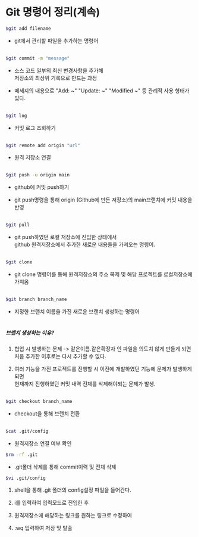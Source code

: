 # Git 명령어 정리(계속)

```bash
$git add filename
```

-   git에서 관리할 파일을 추가하는 명령어</br></br>

```bash
$git commit -m "message"
```

-   소스 코드 일부의 최신 변경사항을 추가해</br>저장소의 최상위 기록으로 만드는 과정

-   메세지의 내용으로 "Add: ~" "Update: ~" "Modified ~" 등 관례적 사용 형태가 있다.</br></br>

```bash
$git log
```

-   커밋 로그 조회하기</br></br>

```bash
$git remote add origin "url"
```

-   원격 저장소 연결</br></br>

```bash
$git push -u origin main
```

-   github에 커밋 push하기

-   git push명령을 통해 origin (Github에 만든 저장소)의 main브랜치에 커밋 내용을 반영</br></br>

```bash
$git pull
```

-   git push하였던 로컬 저장소에 진입한 상태에서</br>github 원격저장소에서 추가한 새로운 내용들을 가져오는 명령어.</br></br>

```bash
$git clone
```

-   git clone 명령어를 통해 원격저장소의 주소 복제 및 해당 프로젝트를 로컬저장소에 가져옴</br></br>

```bash
$git branch branch_name
```

-   지정한 브랜치 이름을 가진 새로운 브랜치 생성하는 명령어</br></br>

##### 브랜치 생성하는 이유?

1. 협업 시 발생하는 문제 -> 같은이름.같은확장자 인 파일을 의도치 않게 만들게 되면 처음 추가한 이후로는 다시 추가할 수 없다. </br>

2. 여러 기능을 가진 프로젝트를 진행할 시 이전에 개발하였던 기능에 문제가 발생하게 되면</br>현재까지 진행하였던 커밋 내역 전체를 삭제해야되는 문제가 발생.</br></br>

```bash
$git checkout branch_name
```


-   checkout을 통해 브랜치 전환</br></br>


```bash
$cat .git/config
```

* 원격저장소 연결 여부 확인

```bash
$rm -rf .git
```

* .git폴더 삭제를 통해 commit이력 및 전체 삭제

```bash
$vi .git/config
```

1. shell을 통해 .git 폴더의 config설정 파일을 들어간다.

2. i를 입력하여 입력모드로 진입한 후

3. 원격저장소에 해당하는 링크를 원하는 링크로 수정하여

4. :wq 입력하여 저장 및 탈출
